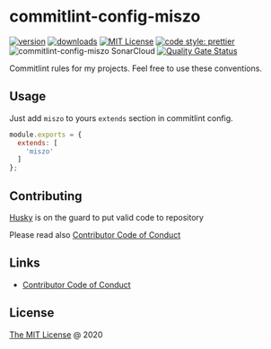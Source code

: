 # commitlint-config-miszo

[![version](https://img.shields.io/npm/v/commitlint-config-miszo.svg?style=flat-square)](https://www.npmjs.com/package/commitlint-config-miszo)
[![downloads](https://img.shields.io/npm/dw/commitlint-config-miszo.svg?style=flat-square)](https://npm-stat.com/charts.html?package=commitlint-config-miszo&from=2019-02-24)
[![MIT License](https://img.shields.io/npm/l/commitlint-config-miszo.svg?style=flat-square)](http://opensource.org/licenses/MIT)
[![code style: prettier](https://img.shields.io/badge/code_style-prettier-ff69b4.svg?style=flat-square)](https://github.com/prettier/prettier)
![commitlint-config-miszo SonarCloud](https://github.com/miszo/configs/workflows/commitlint-config-miszo%20SonarCloud/badge.svg)
[![Quality Gate Status](https://sonarcloud.io/api/project_badges/measure?project=commitlint-config-miszo&metric=alert_status)](https://sonarcloud.io/dashboard?id=commitlint-config-miszo)

Commitlint rules for my projects. Feel free to use these conventions.

## Usage

Just add `miszo` to yours `extends` section in commitlint config.

```javascript
module.exports = {
  extends: [
    'miszo'
  ]
};
```

## Contributing

[Husky](https://github.com/typicode/husky) is on the guard to put valid code to repository

Please read also [Contributor Code of Conduct](./CODE_OF_CONDUCT.md)

## Links

- [Contributor Code of Conduct](./CODE_OF_CONDUCT.md)

## License

[The MIT License](https://miszo.mit-license.org) @ 2020
